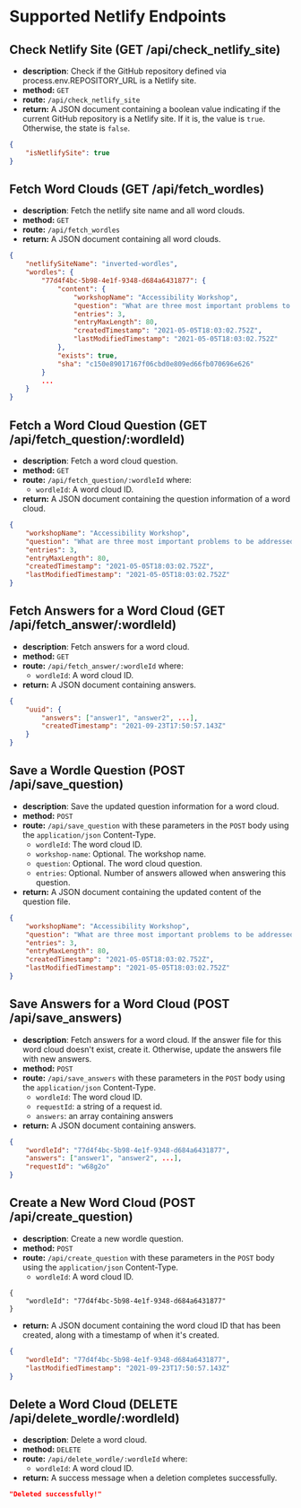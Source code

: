 # Supported Netlify Endpoints

## Check Netlify Site (GET /api/check_netlify_site)

* **description**: Check if the GitHub repository defined via process.env.REPOSITORY_URL is a Netlify site.
* **method:** `GET`
* **route:** `/api/check_netlify_site`
* **return:** A JSON document containing a boolean value indicating if the current GitHub repository is a Netlify
site. If it is, the value is `true`. Otherwise, the state is `false`.

```json
{
    "isNetlifySite": true
}
```

## Fetch Word Clouds (GET /api/fetch_wordles)

* **description**: Fetch the netlify site name and all word clouds.
* **method:** `GET`
* **route:** `/api/fetch_wordles`
* **return:** A JSON document containing all word clouds.

```json
{
    "netlifySiteName": "inverted-wordles",
    "wordles": {
        "77d4f4bc-5b98-4e1f-9348-d684a6431877": {
            "content": {
                "workshopName": "Accessibility Workshop",
                "question": "What are three most important problems to be addressed by inclusive design?",
                "entries": 3,
                "entryMaxLength": 80,
                "createdTimestamp": "2021-05-05T18:03:02.752Z",
                "lastModifiedTimestamp": "2021-05-05T18:03:02.752Z"
            },
            "exists": true,
            "sha": "c150e89017167f06cbd0e809ed66fb070696e626"
        }
        ...
    }
}
```

## Fetch a Word Cloud Question (GET /api/fetch_question/:wordleId)

* **description**: Fetch a word cloud question.
* **method:** `GET`
* **route:** `/api/fetch_question/:wordleId` where:
    * `wordleId`: A word cloud ID.
* **return:** A JSON document containing the question information of a word cloud.

```json
{
    "workshopName": "Accessibility Workshop",
    "question": "What are three most important problems to be addressed by inclusive design?",
    "entries": 3,
    "entryMaxLength": 80,
    "createdTimestamp": "2021-05-05T18:03:02.752Z",
    "lastModifiedTimestamp": "2021-05-05T18:03:02.752Z"
}
```

## Fetch Answers for a Word Cloud (GET /api/fetch_answer/:wordleId)

* **description**: Fetch answers for a word cloud.
* **method:** `GET`
* **route:** `/api/fetch_answer/:wordleId` where:
    * `wordleId`: A word cloud ID.
* **return:** A JSON document containing answers.

```json
{
    "uuid": {
        "answers": ["answer1", "answer2", ...],
        "createdTimestamp": "2021-09-23T17:50:57.143Z"
    }
}
```

## Save a Wordle Question (POST /api/save_question)

* **description**: Save the updated question information for a word cloud.
* **method:** `POST`
* **route:** `/api/save_question` with these parameters in the `POST` body using the `application/json` Content-Type.
    * `wordleId`: The word cloud ID.
    * `workshop-name`: Optional. The workshop name.
    * `question`: Optional. The word cloud question.
    * `entries`: Optional. Number of answers allowed when answering this question.
* **return:** A JSON document containing the updated content of the question file.

```json
{
    "workshopName": "Accessibility Workshop",
    "question": "What are three most important problems to be addressed by inclusive design?",
    "entries": 3,
    "entryMaxLength": 80,
    "createdTimestamp": "2021-05-05T18:03:02.752Z",
    "lastModifiedTimestamp": "2021-05-05T18:03:02.752Z"
}
```

## Save Answers for a Word Cloud (POST /api/save_answers)

* **description**: Fetch answers for a word cloud. If the answer file for this word cloud doesn't exist, create it.
Otherwise, update the answers file with new answers.
* **method:** `POST`
* **route:** `/api/save_answers` with these parameters in the `POST` body using the `application/json` Content-Type.
    * `wordleId`: The word cloud ID.
    * `requestId`: a string of a request id.
    * `answers`: an array containing answers
* **return:** A JSON document containing answers.

```json
{
    "wordleId": "77d4f4bc-5b98-4e1f-9348-d684a6431877",
    "answers": ["answer1", "answer2", ...],
    "requestId": "w68g2o"
}
```

## Create a New Word Cloud (POST /api/create_question)

* **description**: Create a new wordle question.
* **method:** `POST`
* **route:** `/api/create_question` with these parameters in the `POST` body using the `application/json` Content-Type.
    * `wordleId`: A word cloud ID.
```
{
    "wordleId": "77d4f4bc-5b98-4e1f-9348-d684a6431877"
}
```
* **return:** A JSON document containing the word cloud ID that has been created, along with a timestamp of when it's
created.

```json
{
    "wordleId": "77d4f4bc-5b98-4e1f-9348-d684a6431877",
    "lastModifiedTimestamp": "2021-09-23T17:50:57.143Z"
}
```

## Delete a Word Cloud (DELETE /api/delete_wordle/:wordleId)

* **description**: Delete a word cloud.
* **method:** `DELETE`
* **route:** `/api/delete_wordle/:wordleId` where:
    * `wordleId`: A word cloud ID.
* **return:** A success message when a deletion completes successfully.

```json
"Deleted successfully!"
```
